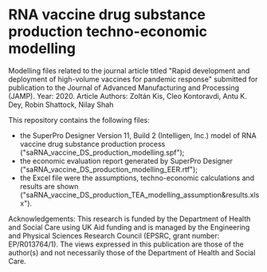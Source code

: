 # RNA vaccine drug substance production techno-economic modelling

Modelling files related to the journal article titled "Rapid development and deployment of high-volume vaccines for pandemic response" submitted for publication to the Journal of Advanced Manufacturing and Processing (JAMP). Year: 2020. Article Authors: Zoltán Kis, Cleo Kontoravdi, Antu K. Dey, Robin Shattock, Nilay Shah


This repository contains the following files:
- the SuperPro Designer Version 11, Build 2 (Intelligen, Inc.) model of RNA vaccine drug substance production process ("saRNA_vaccine_DS_production_modelling.spf");
- the economic evaluation report generated by SuperPro Designer ("saRNA_vaccine_DS_production_modelling_EER.rtf");
- the Excel file were the assumptions, techno-economic calculations and results are shown ("saRNA_vaccine_DS_production_TEA_modelling_assumption&results.xlsx").


Acknowledgements:
This research is funded by the Department of Health and Social Care using UK Aid funding and is managed by the Engineering and Physical Sciences Research Council (EPSRC, grant number: EP/R013764/1). The views expressed in this publication are those of the author(s) and not necessarily those of the Department of Health and Social Care.
